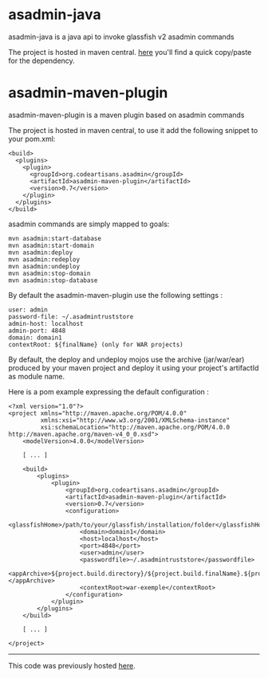 asadmin-java
============

asadmin-java is a java api to invoke glassfish v2 asadmin commands

The project is hosted in maven central.
[here](https://repository.sonatype.org/index.html#nexus-search;gav~org.codeartisans.asadmin~asadmin-java~~~) you'll find a quick copy/paste for the dependency.


asadmin-maven-plugin
====================

asadmin-maven-plugin is a maven plugin based on asadmin commands

The project is hosted in maven central, to use it add the following snippet to your pom.xml:


	<build>
	  <plugins>
 	    <plugin>
	      <groupId>org.codeartisans.asadmin</groupId>
	      <artifactId>asadmin-maven-plugin</artifactId>
	      <version>0.7</version>
	    </plugin>
	  </plugins>
	</build>

asadmin commands are simply mapped to goals:

    mvn asadmin:start-database
    mvn asadmin:start-domain
    mvn asadmin:deploy
    mvn asadmin:redeploy
    mvn asadmin:undeploy
    mvn asadmin:stop-domain
    mvn asadmin:stop-database

By default the asadmin-maven-plugin use the following settings :

    user: admin
    password-file: ~/.asadmintruststore
    admin-host: localhost
    admin-port: 4848
    domain: domain1
    contextRoot: ${finalName} (only for WAR projects)


By default, the deploy and undeploy mojos use the archive (jar/war/ear) produced by your maven project and deploy it using your project's artifactId as module name.

Here is a pom example expressing the default configuration :

    <?xml version="1.0"?>
    <project xmlns="http://maven.apache.org/POM/4.0.0"
             xmlns:xsi="http://www.w3.org/2001/XMLSchema-instance"
             xsi:schemaLocation="http://maven.apache.org/POM/4.0.0 http://maven.apache.org/maven-v4_0_0.xsd">
        <modelVersion>4.0.0</modelVersion>

        [ ... ]

        <build>
            <plugins>
                <plugin>
                    <groupId>org.codeartisans.asadmin</groupId>
                    <artifactId>asadmin-maven-plugin</artifactId>
                    <version>0.7</version>
                    <configuration>
                        <glassfishHome>/path/to/your/glassfish/installation/folder</glassfishHome>
                        <domain>domain1</domain>
                        <host>localhost</host>
                        <port>4848</port>
                        <user>admin</user>
                        <passwordfile>~/.asadmintruststore</passwordfile>
                        <appArchive>${project.build.directory}/${project.build.finalName}.${project.artifact.artifactHandler.extension}</appArchive>
                        <contextRoot>war-exemple</contextRoot>
                    </configuration>
                </plugin>
            </plugins>
        </build>

        [ ... ]

    </project>


------------------

This code was previously hosted [here](http://code.google.com/p/asadmin-maven-plugin/).

